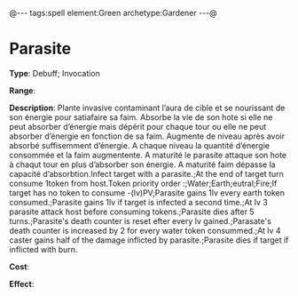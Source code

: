 @---
tags:spell
element:Green
archetype:Gardener
---@

# Parasite

**Type**:
Debuff; Invocation

**Range**:

**Description**:
Plante invasive contaminant l’aura de cible et se nourissant de son énergie pour satiafaire sa faim. Absorbe la vie de son hote si elle ne peut absorber d’énergie mais dépérit pour chaque tour ou elle ne peut absorber d’énergie en fonction de sa faim. Augmente de niveau après avoir absorbé suffisemment d’énergie. A chaque niveau la quantité d’énergie consommée et la faim augmentente. A maturité le parasite attaque son hote à chaqut tour en plus d’absorber son énergie. A maturité faim dépasse la capacité d’absorbtion.Infect target with a parasite.;At the end of target turn consume 1token from host.Token priority order :;Water;Earth;eutral;Fire;If target has no token to consume -(lv)PV;Parasite gains 1lv every earth token consumed.;Parasite gains 1lv if target is infected a second time.;At lv 3 parasite attack host before consuming tokens.;Parasite dies after 5 turns.;Parasite's death counter is reset efter every lv gained.;Parasate's death counter is increased by 2 for every water token consummed.;At lv 4 caster gains half of the damage inflicted by parasite.;Parasite dies if target if inflicted with burn.

**Cost**:

**Effect**:
